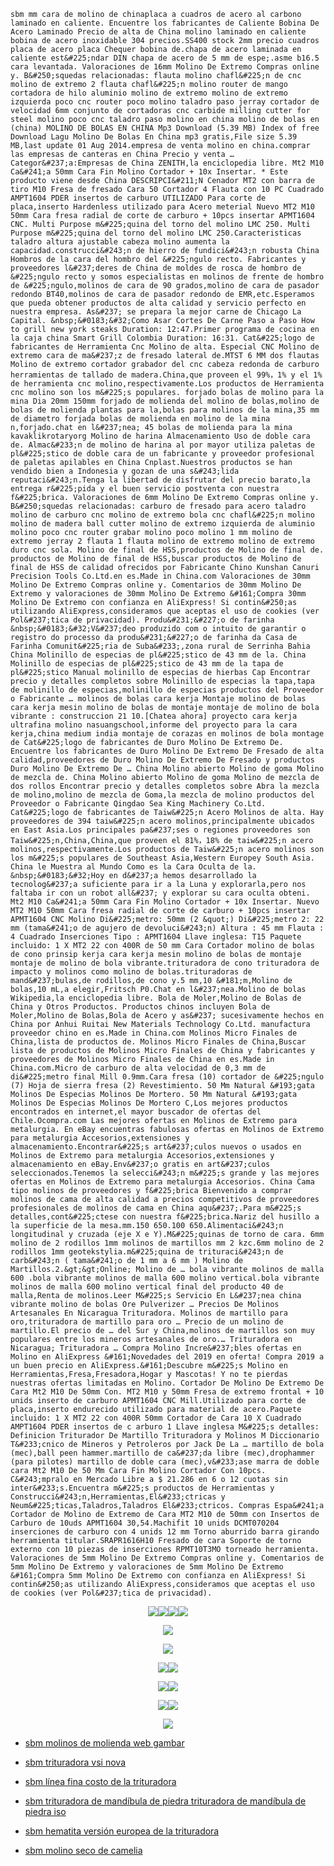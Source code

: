 
```
sbm mm cara de molino de chinaplaca a cuadros de acero al carbono laminado en caliente. Encuentre los fabricantes de Caliente Bobina De Acero Laminado Precio de alta de China molino laminado en caliente bobina de acero inoxidable 304 precios.SS400 stock 2mm precio cuadros placa de acero placa Chequer bobina de.chapa de acero laminada en caliente est&#225;ndar DIN chapa de acero de 5 mm de espe;.asme b16.5 cara levantada. Valoraciones de 16mm Molino De Extremo Compras online y. B&#250;squedas relacionadas: flauta molino chafl&#225;n de cnc molino de extremo 2 flauta chafl&#225;n molino router de mango cortadora de hilo aluminio molino de extremo molino de extremo izquierda poco cnc router poco molino taladro paso jerray cortador de velocidad 6mm conjunto de cortadoras cnc carbide milling cutter for steel molino poco cnc taladro paso molino en china molino de bolas en (china) MOLINO DE BOLAS EN CHINA Mp3 Download (5.39 MB) Index of free Download Lagu Molino De Bolas En China mp3 gratis,File size 5.39 MB,last update 01 Aug 2014.empresa de venta molino en china.comprar las empresas de canteras en China Precio y venta … Categor&#237;a:Empresas de China ZENITH,la enciclopedia libre. Mt2 M10 Ca&#241;a 50mm Cara Fin Molino Cortador + 10x Insertar. * Este producto viene desde China DESCRIPCI&#211;N Cenador MT2 con barra de tiro M10 Fresa de fresado Cara 50 Cortador 4 Flauta con 10 PC Cuadrado AMPT1604 PDER insertos de carburo UTILIZADO Para corte de placa,inserto Hardenless utilizado para Acero meterial Nuevo MT2 M10 50mm Cara fresa radial de corte de carburo + 10pcs insertar APMT1604 CNC. Multi Purpose m&#225;quina del torno del molino LMC 250. Multi Purpose m&#225;quina del torno del molino LMC 250.Caracteristicas taladro altura ajustable cabeza molino aumenta la capacidad.construcci&#243;n de hierro de fundici&#243;n robusta China Hombros de la cara del hombro del &#225;ngulo recto. Fabricantes y proveedores l&#237;deres de China de moldes de rosca de hombro de &#225;ngulo recto y somos especialistas en molinos de frente de hombro de &#225;ngulo,molinos de cara de 90 grados,molino de cara de pasador redondo BT40,molinos de cara de pasador redondo de EMR,etc.Esperamos que pueda obtener productos de alta calidad y servicio perfecto en nuestra empresa. As&#237; se prepara la mejor carne de Chicago La Capital. &nbsp;&#0183;&#32;Como Asar Cortes De Carne Paso a Paso How to grill new york steaks Duration: 12:47.Primer programa de cocina en la caja china Smart Grill Colombia Duration: 16:31. Cat&#225;logo de fabricantes de Herramienta Cnc Molino de alta. Especial CNC Molino de extremo cara de ma&#237;z de fresado lateral de.MTST 6 MM dos flautas Molino de extremo cortador grabador del cnc cabeza redonda de carburo herramientas de tallado de madera.China,que proveen el 99%，1% y el 1% de herramienta cnc molino,respectivamente.Los productos de Herramienta cnc molino son los m&#225;s populares. forjado bolas de molino para la mina Dia 20mm 150mm forjado de molienda del molino de bolas,molino de bolas de molienda plantas para la,bolas para molinos de la mina,35 mm de diametro forjada bolas de molienda en molino de la mina n,forjado.chat en l&#237;nea; 45 bolas de molienda para la mina kavaklikrotaryorg Molino de harina Almacenamiento Uso de doble cara de. Almac&#233;n de molino de harina al por mayor utiliza paletas de pl&#225;stico de doble cara de un fabricante y proveedor profesional de paletas apilables en China Cnplast.Nuestros productos se han vendido bien a Indonesia y gozan de una s&#243;lida reputaci&#243;n.Tenga la libertad de disfrutar del precio barato,la entrega r&#225;pida y el buen servicio postventa con nuestra f&#225;brica. Valoraciones de 6mm Molino De Extremo Compras online y. B&#250;squedas relacionadas: carburo de fresado para acero taladro molino de carburo cnc molino de extremo bola cnc chafl&#225;n molino molino de madera ball cutter molino de extremo izquierda de aluminio molino poco cnc router grabar molino poco molino 1 mm molino de extremo jerray 2 flauta 1 flauta molino de extremo molino de extremo duro cnc sola. Molino de final de HSS,productos de Molino de final de. productos de Molino de final de HSS,buscar productos de Molino de final de HSS de calidad ofrecidos por Fabricante Chino Kunshan Canuri Precision Tools Co.Ltd.en es.Made in China.com Valoraciones de 30mm Molino De Extremo Compras online y. Comentarios de 30mm Molino De Extremo y valoraciones de 30mm Molino De Extremo &#161;Compra 30mm Molino De Extremo con confianza en AliExpress! Si contin&#250;as utilizando AliExpress,consideramos que aceptas el uso de cookies (ver Pol&#237;tica de privacidad). Produ&#231;&#227;o de farinha &nbsp;&#0183;&#32;V&#237;deo produzido com o intuito de garantir o registro do processo da produ&#231;&#227;o de farinha da Casa de Farinha Comunit&#225;ria de Suba&#233;,zona rural de Serrinha Bahia China Molinillo de especias de pl&#225;stico de 43 mm de la. China Molinillo de especias de pl&#225;stico de 43 mm de la tapa de pl&#225;stico Manual molinillo de especias de hierbas Cap Encontrar precio y detalles completos sobre Molinillo de especias la tapa,tapa de molinillo de especias,molinillo de especias productos del Proveedor o Fabricante … molinos de bolas cara kerja Montaje molino de bolas cara kerja mesin molino de bolas de montaje montaje de molino de bola vibrante : construccion 21 10.[Chatea ahora] proyecto cara kerja ultrafina molino nasuangschool,informe del proyecto para la cara kerja,china medium india montaje de corazas en molinos de bola montage de Cat&#225;logo de fabricantes de Duro Molino De Extremo De. Encuentre los fabricantes de Duro Molino De Extremo De Fresado de alta calidad,proveedores de Duro Molino De Extremo De Fresado y productos Duro Molino De Extremo De … China Molino abierto Molino de goma Molino de mezcla de. China Molino abierto Molino de goma Molino de mezcla de dos rollos Encontrar precio y detalles completos sobre Abra la mezcla de molino,molino de mezcla de Goma,la mezcla de molino productos del Proveedor o Fabricante Qingdao Sea King Machinery Co.Ltd. Cat&#225;logo de fabricantes de Taiw&#225;n Acero Molinos de alta. Hay proveedores de 394 taiw&#225;n acero molinos,principalmente ubicados en East Asia.Los principales pa&#237;ses o regiones proveedores son Taiw&#225;n,China,China,que proveen el 81%，18% de taiw&#225;n acero molinos,respectivamente.Los productos de Taiw&#225;n acero molinos son los m&#225;s populares de Southeast Asia,Western Europey South Asia. China le Muestra al Mundo Como es la Cara Oculta de la. &nbsp;&#0183;&#32;Hoy en d&#237;a hemos desarrollado la tecnolog&#237;a suficiente para ir a la Luna y explorarla,pero nos faltaba ir con un robot all&#237; y explorar su cara oculta obteni. Mt2 M10 Ca&#241;a 50mm Cara Fin Molino Cortador + 10x Insertar. Nuevo MT2 M10 50mm Cara fresa radial de corte de carburo + 10pcs insertar APMT1604 CNC Molino Di&#225;metro: 50mm (2 &quot;) Di&#225;metro 2: 22 mm (tama&#241;o de agujero de devoluci&#243;n) Altura : 45 mm Flauta : 4 Cuadrado Inserciones Tipo : APMT1604 Llave inglesa: T15 Paquete incluido: 1 X MT2 22 con 400R de 50 mm Cara Cortador molino de bolas de cono prinsip kerja cara kerja mesin molino de bolas de montaje montaje de molino de bola vibrante.trituradora de cono trituradora de impacto y molinos como molino de bolas.trituradoras de mand&#237;bulas,de rodillos,de cono y.5 mm,10 &#181;m,Molino de bolas,10 mL,a elegir,Fritsch P0.Chat en l&#237;nea.Molino de bolas Wikipedia,la enciclopedia libre. Bola de Moler,Molino de Bolas de China y Otros Productos. Productos chinos incluyen Bola de Moler,Molino de Bolas,Bola de Acero y as&#237; sucesivamente hechos en China por Anhui Ruitai New Materials Technology Co.Ltd. manufactura proveedor chino en es.Made in China.com Molinos Micro Finales de China,lista de productos de. Molinos Micro Finales de China,Buscar lista de productos de Molinos Micro Finales de China y fabricantes y proveedores de Molinos Micro Finales de China en es.Made in China.com.Micro de carburo de alta velocidad de 0,3 mm de di&#225;metro final Mill 0.9mm.Cara fresa (10) cortador de &#225;ngulo (7) Hoja de sierra fresa (2) Revestimiento. 50 Mm Natural &#193;gata Molinos De Especias Molinos De Mortero. 50 Mm Natural &#193;gata Molinos De Especias Molinos De Mortero C,Los mejores productos encontrados en internet,el mayor buscador de ofertas del Chile.Ocompra.com Las mejores ofertas en Molinos de Extremo para metalurgia. En eBay encuentras fabulosas ofertas en Molinos de Extremo para metalurgia Accesorios,extensiones y almacenamiento.Encontrar&#225;s art&#237;culos nuevos o usados en Molinos de Extremo para metalurgia Accesorios,extensiones y almacenamiento en eBay.Env&#237;o gratis en art&#237;culos seleccionados.Tenemos la selecci&#243;n m&#225;s grande y las mejores ofertas en Molinos de Extremo para metalurgia Accesorios. China Cama tipo molinos de proveedores y f&#225;brica Bienvenido a comprar molinos de cama de alta calidad a precios competitivos de proveedores profesionales de molinos de cama en China aqu&#237;.Para m&#225;s detalles,cont&#225;ctese con nuestra f&#225;brica.Nariz del husillo a la superficie de la mesa.mm.150 650.100 650.Alimentaci&#243;n longitudinal y cruzada (eje X e Y).M&#225;quinas de torno de cara. 6mm molino de 2 rodillos 1mm molinos de martillos mm 2 kzc.6mm molino de 2 rodillos 1mm geotekstylia.m&#225;quina de trituraci&#243;n de carb&#243;n ( tama&#241;o de 1 mm a 6 mm ) Molino de Martillos.2.&gt;&gt;Online; Molino de … bola vibrante molinos de malla 600 .bola vibrante molinos de malla 600 molino vertical.bola vibrante molinos de malla 600 molino vertical final del producto 40 de malla,Renta de molinos.Leer M&#225;s Servicio En L&#237;nea china vibrante molino de bolas Ore Pulverizer … Precios De Molinos Artesanales En Nicaragua Trituradora. Molinos de martillo para oro,trituradora de martillo para oro … Precio de un molino de martillo.El precio de … del Sur y China,molinos de martillos son muy populares entre los mineros artesanales de oro.… Trituradora en Nicaragua; Trituradora … Compra Molino Incre&#237;bles ofertas en Molino en AliExpress &#161;Novedades del 2019 en oferta! Compra 2019 a un buen precio en AliExpress.&#161;Descubre m&#225;s Molino en Herramientas,Fresa,Fresadora,Hogar y Mascotas! Y no te pierdas nuestras ofertas limitadas en Molino. Cortador De Molino De Extremo De Cara Mt2 M10 De 50mm Con. MT2 M10 y 50mm Fresa de extremo frontal + 10 unids inserto de carburo APMT1604 CNC Mill.Utilizado para corte de placa,inserto endurecido utilizado para material de acero.Paquete incluido: 1 X MT2 22 con 400R 50mm Cortador de Cara 10 X Cuadrado AMPT1604 PDER insertos de c arburo 1 Llave inglesa M&#225;s detalles: Definicion Triturador De Martillo Trituradora y Molinos M Diccionario T&#233;cnico de Mineros y Petroleros por Jack De La … martillo de bola (mec),ball peen hammer.martillo de ca&#237;da libre (mec),drophammer (para pilotes) martillo de doble cara (mec),v&#233;ase marra de doble cara Mt2 M10 De 50 Mm Cara Fin Molino Cortador Con 10pcs. C&#243;mpralo en Mercado Libre a $ 21.286 en 6 o 12 cuotas sin inter&#233;s.Encuentra m&#225;s productos de Herramientas y Construcci&#243;n,Herramientas,El&#233;ctricas y Neum&#225;ticas,Taladros,Taladros El&#233;ctricos. Compras Espa&#241;a Cortador de Molino de Extremo de Cara MT2 M10 de 50mm con Insertos de Carburo de 10uds APMT1604 30,54.Machifit 10 unids DCMT070204 inserciones de carburo con 4 unids 12 mm Torno aburrido barra girando herramienta titular.SRAPR1616H10 Fresado de cara Soporte de torno externo con 10 piezas de inserciones RPMT10T3MO torneado herramienta. Valoraciones de 5mm Molino De Extremo Compras online y. Comentarios de 5mm Molino De Extremo y valoraciones de 5mm Molino De Extremo &#161;Compra 5mm Molino De Extremo con confianza en AliExpress! Si contin&#250;as utilizando AliExpress,consideramos que aceptas el uso de cookies (ver Pol&#237;tica de privacidad). 
```

<div align="center">

<a href="https://es-mill.shibang-china.com/github&k=sbm+mm+cara+de+molino+de+china"><img src="https://static.shibang-china.com/es/mill/index.jpg"></a><a href="https://es-mill.shibang-china.com/materials.htmlgithub&k=sbm+mm+cara+de+molino+de+china"><img src="https://static.shibang-china.com/es/mill/materials.jpg"></a><a href="https://es-mill.shibang-china.com/about.htmlgithub&k=sbm+mm+cara+de+molino+de+china"><img src="https://static.shibang-china.com/es/mill/about.jpg"></a><a href="https://es-mill.shibang-china.com/contact.htmlgithub&k=sbm+mm+cara+de+molino+de+china"><img src="https://static.shibang-china.com/es/mill/contact.jpg"></a>

<a href="https://es-mill.shibang-china.com/github&k=sbm+mm+cara+de+molino+de+china"><img src="https://static.shibang-china.com/es/mill/banner.jpg"></a>

<a href="https://swt.shibang-china.com/github&k=sbm+mm+cara+de+molino+de+china"><img src="https://static.shibang-china.com/es/mill/chat.jpg"></a>

<a href="https://es-mill.shibang-china.com/products/vertical-roller-mill.htmlgithub&k=sbm+mm+cara+de+molino+de+china"><img src="https://static.shibang-china.com/es/mill/vertical.jpg"></a><a href="https://es-mill.shibang-china.com/products/raymond-mill.htmlgithub&k=sbm+mm+cara+de+molino+de+china"><img src="https://static.shibang-china.com/es/mill/raymond.jpg"></a>

<a href="https://es-mill.shibang-china.com/products/ultrafine-grinding-mill.htmlgithub&k=sbm+mm+cara+de+molino+de+china"><img src="https://static.shibang-china.com/es/mill/ultrafine.jpg"></a><a href="https://es-mill.shibang-china.com/products/trapezium-grinding-mill.htmlgithub&k=sbm+mm+cara+de+molino+de+china"><img src="https://static.shibang-china.com/es/mill/trapezium.jpg"></a>

<a href="https://es-mill.shibang-china.com/products/ball-mill.htmlgithub&k=sbm+mm+cara+de+molino+de+china"><img src="https://static.shibang-china.com/es/mill/ball.jpg"></a><a href="https://es-mill.shibang-china.com/products/hammer-mill.htmlgithub&k=sbm+mm+cara+de+molino+de+china"><img src="https://static.shibang-china.com/es/mill/hammer.jpg"></a>

<a href="https://swt.shibang-china.com/github&k=sbm+mm+cara+de+molino+de+china"><img src="https://static.shibang-china.com/es/mill/case.jpg"></a>

</div>


* [sbm molinos de molienda web gambar](sbm%20molinos%20de%20molienda%20web%20gambar.md)

* [sbm trituradora vsi nova](sbm%20trituradora%20vsi%20nova.md)

* [sbm línea fina costo de la trituradora](sbm%20l%C3%ADnea%20fina%20costo%20de%20la%20trituradora.md)

* [sbm trituradora de mandíbula de piedra trituradora de mandíbula de piedra iso](sbm%20trituradora%20de%20mand%C3%ADbula%20de%20piedra%20trituradora%20de%20mand%C3%ADbula%20de%20piedra%20iso.md)

* [sbm hematita versión europea de la trituradora](sbm%20hematita%20versi%C3%B3n%20europea%20de%20la%20trituradora.md)

* [sbm molino seco de camelia](sbm%20molino%20seco%20de%20camelia.md)